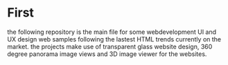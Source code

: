 # First
the following repository is the main file for some webdevelopment UI and UX design web samples following the lastest HTML trends currently on the market. the projects make use of transparent glass website design, 360 degree panorama image views  and 3D image viewer for the websites.
